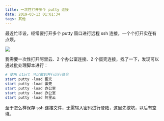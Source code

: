 ```yaml
---
title: 一次性打开多个 putty 连接
date: 2019-03-13 01:01:34
tags: 其他
---
```


最近忙毕设，经常要打开多个 putty 窗口进行远程 ssh 连接，一个个打开实在有点烦。

![](http://qiniu1.letow.top/snipaste-2019.03.13-01.01_0.jpg)

我需要一次性打开阿里云、2 个办公室连接、2 个蛋壳连接，找了一下，发现可以通过批处理脚本进行：

```powershell
# 使用 start 可以做到并行运行命令
start putty -load 蛋壳
start putty -load 蛋壳
start putty -load 办公室
start putty -load 办公室
start putty -load 阿里云
```

至于怎么样保存 ssh 连接文件，无需输入密码进行登陆，这里先挖坑，以后有空填。